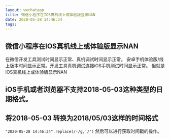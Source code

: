 ```yaml
---
layout: wechatapp
title: 微信小程序在IOS真机线上或体验版显示NAN
date: 2020-05-28 14:46:34
tags:
---
```


## 微信小程序在IOS真机线上或体验版显示NAN
在微信开发工具测试时间显示正常、真机调试时间显示正常。
安卓手机体验版/线上版本时间显示正常。开发工具真机调试连接iOS手机测试时间显示正常。
但就是IOS真机线上或体验版显示NAN

## iOS手机或者浏览器不支持2018-05-03这种类型的日期格式。

## 将2018-05-03 转换为2018/05/03这样的时间格式
`
"2020-05-28 14:46:34".replace(/-/g,'/')
`
然后可以进行获取时间戳的操作。
